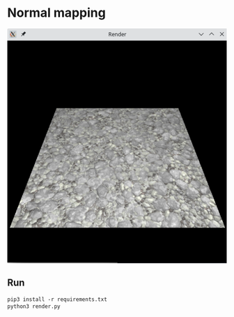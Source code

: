 # Normal mapping

![Screenshot of app](doc/screenshot.png)

## Run

```shell
pip3 install -r requirements.txt
python3 render.py
```
